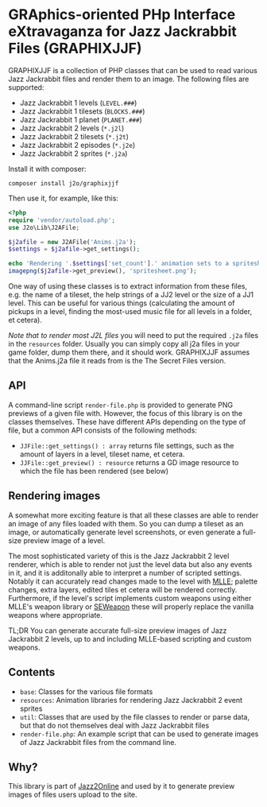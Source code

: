 # GRAphics-oriented PHp Interface eXtravaganza for Jazz Jackrabbit Files (GRAPHIXJJF)

GRAPHIXJJF is a collection of PHP classes that can be used to read various Jazz 
Jackrabbit files and render them to an image. The following files are 
supported:

* Jazz Jackrabbit 1 levels (`LEVEL.###`)
* Jazz Jackrabbit 1 tilesets (`BLOCKS.###`)
* Jazz Jackrabbit 1 planet (`PLANET.###`)
* Jazz Jackrabbit 2 levels (`*.j2l`)
* Jazz Jackrabbit 2 tilesets (`*.j2t`)
* Jazz Jackrabbit 2 episodes (`*.j2e`)
* Jazz Jackrabbit 2 sprites (`*.j2a`)

Install it with composer:

```
composer install j2o/graphixjjf
```

Then use it, for example, like this:

```php
<?php
require 'vendor/autoload.php';
use J2o\Lib\J2AFile;

$j2afile = new J2AFile('Anims.j2a');
$settings = $j2afile->get_settings();

echo 'Rendering '.$settings['set_count'].' animation sets to a spritesheet...'.PHP_EOL;
imagepng($j2afile->get_preview(), 'spritesheet.png');
```

One way of using these classes is to extract information from these files, e.g.
the name of a tileset, the help strings of a JJ2 level or the size of a JJ1
level. This can be useful for various things (calculating the amount of pickups
in a level, finding the most-used music file for all levels in a folder, et
cetera).

*Note that to render most J2L files* you will need to put the required `.j2a`
files in the `resources` folder. Usually you can simply copy all j2a files in
your game folder, dump them there, and it should work. GRAPHIXJJF assumes that
the Anims.j2a file it reads from is the The Secret Files version.

## API
A command-line script `render-file.php` is provided to generate PNG previews of
a given file with. However, the focus of this library is on the classes 
themselves. These have different APIs depending on the type of file, but
a common API consists of the following methods:

* `JJFile::get_settings() : array` returns file settings, such as the amount
  of layers in a level, tileset name, et cetera. 
* `JJFile::get_preview() : resource` returns a GD image resource to which
  the file has been rendered (see below) 

## Rendering images
A somewhat more exciting feature is that all these classes are able to render
an image of any files loaded with them. So you can dump a tileset as an image,
or automatically generate level screenshots, or even generate a full-size
preview image of a level.

The most sophisticated variety of this is the Jazz Jackrabbit 2 level renderer,
which is able to render not just the level data but also any events in it, and
it is additonally able to interpret a number of scripted settings. Notably it
can accurately read changes made to the level with 
[MLLE](https://github.com/violet-clm/MLLE); palette changes, extra layers,
edited tiles et cetera will be rendered correctly. Furthermore, if the level's
script implements custom weapons using either MLLE's weapon library or 
[SEWeapon](https://www.jazz2online.com/downloads/7759/standard-weapon-interface/)
these will properly replace the vanilla weapons where appropriate.

TL;DR You can generate accurate full-size preview images of Jazz Jackrabbit 2 
levels, up to and including MLLE-based scripting and custom weapons.

## Contents

* `base`: Classes for the various file formats
* `resources`: Animation libraries for rendering Jazz Jackrabbit 2 event 
  sprites
* `util`: Classes that are used by the file classes to render or parse data,
  but that do not themselves deal with Jazz Jackrabbit files
* `render-file.php`: An example script that can be used to generate images of
  Jazz Jackrabbit files from the command line.

## Why?
This library is part of [Jazz2Online](https://jazz2online.com) and used by it
to generate preview images of files users upload to the site. 